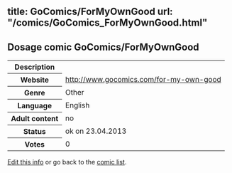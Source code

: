 title: GoComics/ForMyOwnGood
url: "/comics/GoComics_ForMyOwnGood.html"
---
Dosage comic GoComics/ForMyOwnGood
-----------------------------------------

<table class="comicinfo">
<tr>
<th>Description</th><td></td>
</tr>
<tr>
<th>Website</th><td><a href="http://www.gocomics.com/for-my-own-good">http://www.gocomics.com/for-my-own-good</a></td>
</tr>
<tr>
<th>Genre</th><td>Other</td>
</tr>
<tr>
<th>Language</th><td>English</td>
</tr>
<tr>
<th>Adult content</th><td>no</td>
</tr>
<tr>
<th>Status</th><td>ok on 23.04.2013</td>
</tr>
<tr>
<th>Votes</th><td>0</div></td>
</tr>
</table>

[Edit this info](/comics/GoComics_ForMyOwnGood_edit.html) or go back to the [comic list](../comic-index.html).
